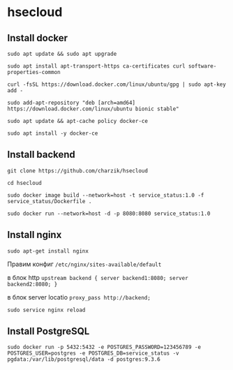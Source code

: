 # hsecloud

## Install docker

`sudo apt update && sudo apt upgrade`

`sudo apt install apt-transport-https ca-certificates curl software-properties-common`

`curl -fsSL https://download.docker.com/linux/ubuntu/gpg | sudo apt-key add -`

`sudo add-apt-repository "deb [arch=amd64] https://download.docker.com/linux/ubuntu bionic stable"`

`sudo apt update && apt-cache policy docker-ce`

`sudo apt install -y docker-ce`

## Install backend

`git clone https://github.com/charzik/hsecloud`

`cd hsecloud`

`sudo docker image build --network=host -t service_status:1.0 -f service_status/Dockerfile .`

`sudo docker run --network=host -d -p 8080:8080 service_status:1.0`


## Install nginx 

`sudo apt-get install nginx`

Правим конфиг `/etc/nginx/sites-available/default`

в блок http
`upstream backend {
        server backend1:8080;
        server backend2:8080;
}`

в блок server locatio
`proxy_pass http://backend;`

`sudo service nginx reload`

## Install PostgreSQL


`
sudo docker run -p 5432:5432 -e POSTGRES_PASSWORD=123456789 -e POSTGRES_USER=postgres -e POSTGRES_DB=service_status -v pgdata:/var/lib/postgresql/data -d postgres:9.3.6
`


